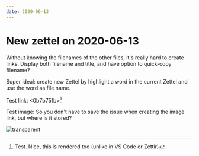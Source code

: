 ```yaml
---
date: 2020-06-13
---
```


# New zettel on 2020-06-13

Without knowing the filenames of the other files, it's really hard to create links. Display both filename and title, and have option to quick-copy filename?

Super ideal: create new Zettel by highlight a word in the current Zettel and use the word as file name.

Test link: <0b7b75fb>[^1]

Test image: So you don't have to save the issue when creating the image link, but where is it stored?

![transparent](https://user-images.githubusercontent.com/56277154/84556337-1f3d0a80-acdf-11ea-8e03-0bccbe6d3afd.png)


[^1]: Test. Nice, this is rendered too (unlike in VS Code or Zettlr)

